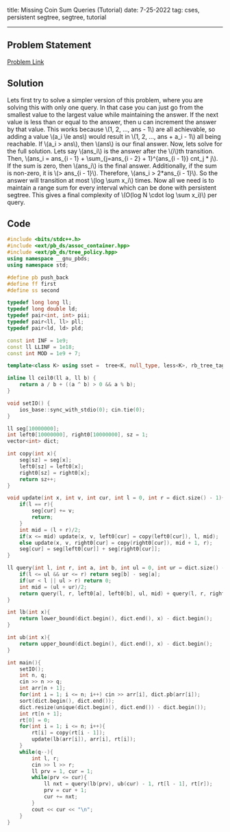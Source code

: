 title: Missing Coin Sum Queries (Tutorial)
date: 7-25-2022
tag: cses, persistent segtree, segtree, tutorial

---

## Problem Statement

[Problem Link](https://cses.fi/problemset/task/2184/)

## Solution

Lets first try to solve a simpler version of this problem, where you are solving this with only one query. In that case you can just go from the smallest value to the largest value while maintaining the answer. If the next value is less than or equal to the answer, then u can increment the answer by that value. This works because \\(1, 2, ..., ans - 1\\) are all achievable, so adding a value \\(a_i \\le ans\\) would result in \\(1, 2, ..., ans + a_i - 1\\) all being reachable. If \\(a_i > ans\\), then \\(ans\\) is our final answer. Now, lets solve for the full solution. Lets say \\(ans_i\\) is the answer after the \\(i\\)th transition. Then, \\(ans_i = ans_{i - 1} + \\sum_{j=ans_{i - 2} + 1}^{ans_{i - 1}} cnt_j * j\\). If the sum is zero, then \\(ans_i\\) is the final answer. Additionally, if the sum is non-zero, it is \\(> ans_{i - 1}\\). Therefore, \\(ans_i > 2*ans_{i - 1}\\). So the answer will transition at most \\(log \\sum x_i\\) times. Now all we need is to maintain a range sum for every interval which can be done with persistent segtree. This gives a final complexity of \\(O(log N \cdot log \\sum x_i)\\) per query.

## Code

```c++
#include <bits/stdc++.h>
#include <ext/pb_ds/assoc_container.hpp>
#include <ext/pb_ds/tree_policy.hpp>
using namespace __gnu_pbds;
using namespace std;

#define pb push_back
#define ff first
#define ss second

typedef long long ll;
typedef long double ld;
typedef pair<int, int> pii;
typedef pair<ll, ll> pll;
typedef pair<ld, ld> pld;

const int INF = 1e9;
const ll LLINF = 1e18;
const int MOD = 1e9 + 7;

template<class K> using sset =  tree<K, null_type, less<K>, rb_tree_tag, tree_order_statistics_node_update>;

inline ll ceil0(ll a, ll b) {
    return a / b + ((a ^ b) > 0 && a % b);
}

void setIO() {
    ios_base::sync_with_stdio(0); cin.tie(0);
}

ll seg[10000000];
int left0[10000000], right0[10000000], sz = 1;
vector<int> dict;

int copy(int x){
    seg[sz] = seg[x];
    left0[sz] = left0[x];
    right0[sz] = right0[x];
    return sz++;
}

void update(int x, int v, int cur, int l = 0, int r = dict.size() - 1){
    if(l == r){
        seg[cur] += v;
        return;
    }
    int mid = (l + r)/2;
    if(x <= mid) update(x, v, left0[cur] = copy(left0[cur]), l, mid);
    else update(x, v, right0[cur] = copy(right0[cur]), mid + 1, r);
    seg[cur] = seg[left0[cur]] + seg[right0[cur]];
}

ll query(int l, int r, int a, int b, int ul = 0, int ur = dict.size() - 1){
    if(l <= ul && ur <= r) return seg[b] - seg[a];
    if(ur < l || ul > r) return 0;
    int mid = (ul + ur)/2;
    return query(l, r, left0[a], left0[b], ul, mid) + query(l, r, right0[a], right0[b], mid + 1, ur);
}

int lb(int x){
    return lower_bound(dict.begin(), dict.end(), x) - dict.begin();
}

int ub(int x){
    return upper_bound(dict.begin(), dict.end(), x) - dict.begin();
}

int main(){
    setIO();
    int n, q;
    cin >> n >> q;
    int arr[n + 1];
    for(int i = 1; i <= n; i++) cin >> arr[i], dict.pb(arr[i]);
    sort(dict.begin(), dict.end());
    dict.resize(unique(dict.begin(), dict.end()) - dict.begin());
    int rt[n + 1];
    rt[0] = 0;
    for(int i = 1; i <= n; i++){
        rt[i] = copy(rt[i - 1]);
        update(lb(arr[i]), arr[i], rt[i]);
    }
    while(q--){
        int l, r;
        cin >> l >> r;
        ll prv = 1, cur = 1;
        while(prv <= cur){
            ll nxt = query(lb(prv), ub(cur) - 1, rt[l - 1], rt[r]);
            prv = cur + 1;
            cur += nxt;
        }
        cout << cur << "\n";
    }
}
```